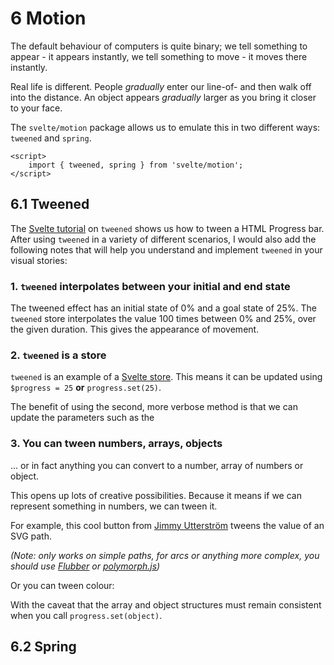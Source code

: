 <script> 
import TweenedExample from "$components/vss/06-TweenedExample.svelte"
import TweenButton from "$components/vss/06-TweenButton.svelte"
import TweenColor from "$components/vss/06-TweenColor.svelte"

</script>

# 6 Motion

The default behaviour of computers is quite binary; we tell something to appear - it appears instantly, we tell something to move - it moves there instantly.

Real life is different. People _gradually_ enter our line-of- and then walk off into the distance. An object appears _gradually_ larger as you bring it closer to your face.

The `svelte/motion` package allows us to emulate this in two different ways: `tweened` and `spring`.

```svelte
<script>
	import { tweened, spring } from 'svelte/motion';
</script>
```

## 6.1 Tweened

The [Svelte tutorial](https://svelte.dev/tutorial/tweened) on `tweened` shows us how to tween a HTML Progress bar. After using `tweened` in a variety of different scenarios, I would also add the following notes that will help you understand and implement `tweened` in your visual stories:

### 1. `tweened` interpolates between your initial and end state

The tweened effect has an initial state of 0% and a goal state of 25%. The `tweened` store interpolates the value 100 times between 0% and 25%, over the given duration. This gives the appearance of movement.

### 2. `tweened` is a store

`tweened` is an example of a [Svelte store](https://svelte.dev/tutorial/writable-stores). This means it can be updated using `$progress = 25` **or** `progress.set(25)`.

The benefit of using the second, more verbose method is that we can update the parameters such as the

### 3. You can tween numbers, arrays, objects

... or in fact anything you can convert to a number, array of numbers or object.

This opens up lots of creative possibilities. Because it means if we can represent something in numbers, we can tween it.

For example, this cool button from [Jimmy Utterström](https://mobile.twitter.com/jimutt/status/1291526378123386880) tweens the value of an SVG path.
<TweenButton/>

_(Note: only works on simple paths, for arcs or anything more complex, you should use [Flubber](https://github.com/veltman/flubber) or [polymorph.js](https://notoriousb1t.github.io/polymorph-docs/))_

Or you can tween colour:
<TweenColor/>

With the caveat that the array and object structures must remain consistent when you call `progress.set(object)`.

<!-- <TweenedExample/> -->

## 6.2 Spring
